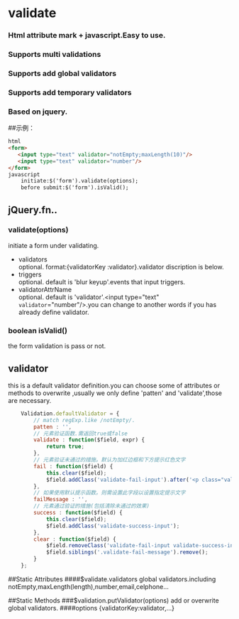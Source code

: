 # validate
### Html attribute mark + javascript.Easy to use.
### Supports multi validations  
### Supports add global validators
### Supports add temporary validators
### Based on jquery. 
##示例：
```html
html
<form>
   <input type="text" validator="notEmpty;maxLength(10)"/>
   <input type="text" validator="number"/>
</form>
javascript
	initiate:$('form').validate(options);
	before submit:$('form').isValid();
```
## jQuery.fn..

###  validate(options)
initiate a form under validating. 
* validators <br/>
optional. format:{validatorKey :validator}.validator discription is below.
* triggers <br/>
optional. default is 'blur keyup'.events that input triggers.
* validatorAttrName <br/>
optional. default is 'validator'.<input type="text" `validator`="number"/>.you can change to another words if you has already define validator.

###  boolean isValid()
the form validation is pass or not.

## validator
this is a default validator definition.you can choose some of attributes or methods to overwrite ,usually we only define 'patten' and 'validate',those are necessary.
```javascript
	Validation.defaultValidator = {
		// match regExp.like /notEmpty/.
		patten : '',
		// 元素验证函数.需返回true或false
		validate : function($field, expr) {
			return true;
		},
		// 元素验证未通过的措施。默认为加红边框和下方提示红色文字
		fail : function($field) {
			this.clear($field);
			$field.addClass('validate-fail-input').after('<p class="validate-fail-message">' + this.failMessage + '</p>');
		},
		// 如果使用默认提示函数。则需设置此字段以设置指定提示文字
		failMessage : '',
		// 元素通过验证的措施(包括清除未通过的效果)
		success : function($field) {
			this.clear($field);
			$field.addClass('validate-success-input');
		},
		clear : function($field) {
			$field.removeClass('validate-fail-input validate-success-input');
			$field.siblings('.validate-fail-message').remove();
		}
	};
```

##Static Attributes
####$validate.validators
global validators.including notEmpty,maxLength(length),number,email,celphone...

##Static Methods
###$validation.putValidator(options)
add or overwrite global validators.
####options
{validatorKey:validator,...}




